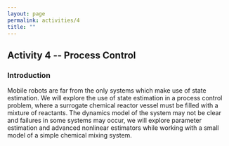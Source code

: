 ```yaml
---
layout: page
permalink: activities/4
title: ""
---
```

## Activity 4 -- Process Control
### Introduction
Mobile robots are far from the only systems which make use of state estimation. We will explore the use of state estimation in a process control problem, where a surrogate chemical reactor vessel must be filled with a mixture of reactants. The dynamics model of the system may not be clear and failures in some systems may occur, we will explore parameter estimation and advanced nonlinear estimators while working with a small model of a simple chemical mixing system. 
